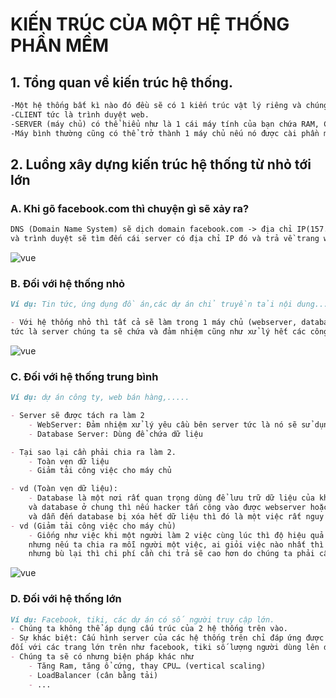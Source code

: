 # KIẾN TRÚC CỦA MỘT HỆ THỐNG PHẦN MỀM


## 1. Tổng quan về kiến trúc hệ thống.

```md
-Một hệ thống bất kì nào đó đều sẽ có 1 kiến trúc vật lý riêng và chúng đều được chia làm 2 phần chính là CLIENT và SERVER
-CLIENT tức là trình duyệt web.
-SERVER (máy chủ) có thể hiểu như là 1 cái máy tính của bạn chứa RAM, CPU, ổ cứng... và các phần mềm phục vụ cho việc phát triển web.
-Máy bình thường cũng có thể trở thành 1 máy chủ nếu nó được cài phần mềm Server Software và kết nối vs internet
```

## 2. Luồng xây dựng kiến trúc hệ thống từ nhỏ tới lớn

### A. Khi gõ facebook.com thì chuyện gì sẽ xảy ra?
```md
DNS (Domain Name System) sẽ dịch domain facebook.com -> địa chỉ IP(157.240.7.35)
và trình duyệt sẽ tìm đến cái server có địa chỉ IP đó và trả về trang web cho chúng ta.
```
<img src="https://images.viblo.asia/full/58ec3b4a-3caf-40ee-a589-173b395a1c6e.png" alt="vue">

### B. Đối với hệ thống nhỏ
```md
Ví dụ: Tin tức, ứng dụng đồ án,các dự án chỉ truyền tải nội dung....

- Với hệ thống nhỏ thì tất cả sẽ làm trong 1 máy chủ (webserver, database server)
tức là server chúng ta sẽ chứa và đảm nhiệm cũng như xử lý hết các công việc từ trình duyệt yêu cầu.
```
<img src="https://images.viblo.asia/a0b3ccbe-a123-42d4-bf68-7141c11e523f.png" alt="vue">

### C. Đối với hệ thống trung bình
```md
Ví dụ: dự án công ty, web bán hàng,.....

- Server sẽ được tách ra làm 2
    - WebServer: Đảm nhiệm xử lý yêu cầu bên server tức là nó sẽ sử dụng một ngôn ngữ (PHP, Java,...) tương thích với nó thường sẽ có 1 framework (Laravel,...) để xử lý nghiệp vụ và logic.
    - Database Server: Dùng để chứa dữ liệu

- Tại sao lại cần phải chia ra làm 2.
    - Toàn vẹn dữ liệu
    - Giảm tải công việc cho máy chủ

- vd (Toàn vẹn dữ liệu):
    - Database là một nơi rất quan trọng dùng để lưu trữ dữ liệu của khách hàng, vd trong trường hợp ta đặt chung webserver
    và database ở chung thì nếu hacker tấn công vào được webserver hoặc webserver dín virut
    và dẫn đến database bị xóa hết dữ liệu thì đó là một việc rất nguy hiểm.
- vd (Giảm tải công việc cho máy chủ)
    - Giống như việc khi một người làm 2 việc cùng lúc thì độ hiệu quả sẽ không cao và chất lượng công việc cũng không tốt
    nhưng nếu ta chia ra mỗi người một việc, ai giỏi việc nào nhất thì chỉ cần làm duy nhất việc đó thì hiệu quả mang lại sẽ rất cao
    nhưng bù lại thì chi phí cần chi trả sẽ cao hơn do chúng ta phải cần tới 2 người thay vì 1 người làm 2 việc.
```
<img src="https://images.viblo.asia/37a16ad6-54f9-48d5-a391-40f1d783ba92.png" alt="vue">

### D. Đối với hệ thống lớn
```md
Ví dụ: Facebook, tiki, các dự án có số người truy cập lớn.
- Chúng ta không thể áp dụng cấu trúc của 2 hệ thống trên vào.
- Sự khác biệt: Cấu hình server của các hệ thống trên chỉ đáp ứng được cho số người dùng nhất định (vd 1000-10000 người)
đối với các trang lớn trên như facebook, tiki số lượng người dùng lên đến hàng triệu hoặc chục triệu người.
- Chúng ta sẽ có nhưng biện pháp khác như
    - Tăng Ram, tăng ổ cứng, thay CPU… (vertical scaling)
    - LoadBalancer (cân bằng tải)
    - ...
```
